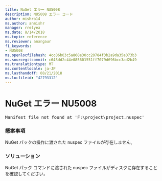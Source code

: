 ```yaml
---
title: NuGet エラー NU5008
description: NU5008 エラー コード
author: mishra14
ms.author: anmishr
manager: rrelyea
ms.date: 8/14/2018
ms.topic: reference
ms.reviewer: anangaur
f1_keywords:
- NU5008
ms.openlocfilehash: 4cc86b03c5a868e30cc20784f3b2a9da35a073b3
ms.sourcegitcommit: c643dd2c44e085601551ff7079d696bcc3ad2b49
ms.translationtype: MT
ms.contentlocale: ja-JP
ms.lasthandoff: 08/21/2018
ms.locfileid: "42793312"
---
```

# <a name="nuget-error-nu5008"></a>NuGet エラー NU5008
<pre>Manifest file not found at 'F:\project\project.nuspec'</pre>

### <a name="issue"></a>懸案事項

NuGet パックの操作に渡された nuspec ファイルが存在しません。


### <a name="solution"></a>ソリューション

NuGet パック コマンドに渡された nuspec ファイルがディスクに存在することを確認してください。

